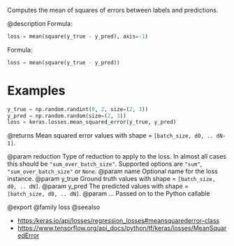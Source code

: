 Computes the mean of squares of errors between labels and predictions.

@description
Formula:

```python
loss = mean(square(y_true - y_pred), axis=-1)
```
Formula:

```python
loss = mean(square(y_true - y_pred))
```

# Examples
```python
y_true = np.random.randint(0, 2, size=(2, 3))
y_pred = np.random.random(size=(2, 3))
loss = keras.losses.mean_squared_error(y_true, y_pred)
```

@returns
    Mean squared error values with shape = `[batch_size, d0, .. dN-1]`.

@param reduction Type of reduction to apply to the loss. In almost all cases
    this should be `"sum_over_batch_size"`.
    Supported options are `"sum"`, `"sum_over_batch_size"` or `None`.
@param name Optional name for the loss instance.
@param y_true Ground truth values with shape = `[batch_size, d0, .. dN]`.
@param y_pred The predicted values with shape = `[batch_size, d0, .. dN]`.
@param ... Passed on to the Python callable

@export
@family loss
@seealso
+ <https:/keras.io/api/losses/regression_losses#meansquarederror-class>
+ <https://www.tensorflow.org/api_docs/python/tf/keras/losses/MeanSquaredError>
